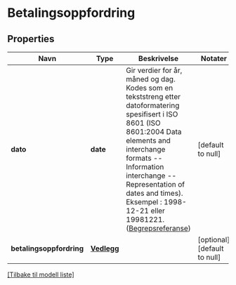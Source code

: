 # Betalingsoppfordring

## Properties

| Navn                     | Type                      | Beskrivelse                                                                                                                                                                                                                                                                                                                                                          | Notater                      |
|--------------------------|---------------------------|----------------------------------------------------------------------------------------------------------------------------------------------------------------------------------------------------------------------------------------------------------------------------------------------------------------------------------------------------------------------|------------------------------|
| **dato**                 | **date**                  | Gir verdier for år, måned og dag. Kodes som en tekststreng etter datoformatering spesifisert i  ISO 8601 (ISO 8601:2004 Data elements and interchange formats -- Information interchange -- Representation of dates and times). Eksempel : 1998-12-21 eller 19981221. ([Begrepsreferanse](https://data.skatteetaten.no/begrep/20b52aed-9fe1-11e5-a9f8-e4115b280940)) | [default to null]            |
| **betalingsoppfordring** | [**Vedlegg**](Vedlegg.md) |                                                                                                                                                                                                                                                                                                                                                                      | [optional] [default to null] |

[[Tilbake til modell liste]](../index.md)


